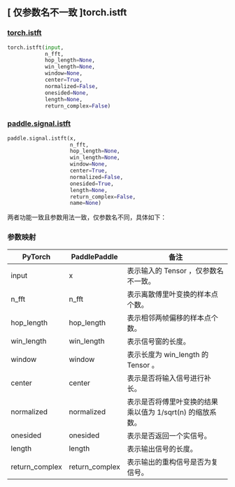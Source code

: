 ## [ 仅参数名不一致 ]torch.istft
### [torch.istft](https://pytorch.org/docs/stable/generated/torch.istft.html?highlight=istft#torch.istft)

```python
torch.istft(input,
            n_fft,
            hop_length=None,
            win_length=None,
            window=None,
            center=True,
            normalized=False,
            onesided=None,
            length=None,
            return_complex=False)
```

### [paddle.signal.istft](https://www.paddlepaddle.org.cn/documentation/docs/zh/api/paddle/signal/istft_cn.html#istft)

```python
paddle.signal.istft(x,
                    n_fft,
                    hop_length=None,
                    win_length=None,
                    window=None,
                    center=True,
                    normalized=False,
                    onesided=True,
                    length=None,
                    return_complex=False,
                    name=None)
```

两者功能一致且参数用法一致，仅参数名不同，具体如下：
### 参数映射
| PyTorch       | PaddlePaddle | 备注                                                   |
| ------------- | ------------ | ------------------------------------------------------ |
| input         | x            | 表示输入的 Tensor ，仅参数名不一致。                   |
| n_fft         | n_fft            | 表示离散傅里叶变换的样本点个数。                   |
| hop_length         | hop_length            | 表示相邻两帧偏移的样本点个数。                   |
| win_length         | win_length            | 表示信号窗的长度。                   |
| window         | window            | 表示长度为 win_length 的 Tensor 。                   |
| center         | center            | 表示是否将输入信号进行补长。                   |
| normalized         | normalized            | 表示是否将傅里叶变换的结果乘以值为 1/sqrt(n) 的缩放系数。                   |
| onesided         | onesided            | 表示是否返回一个实信号。                   |
| length         | length            | 表示输出信号的长度。                   |
| return_complex         | return_complex            | 表示输出的重构信号是否为复信号。                   |

